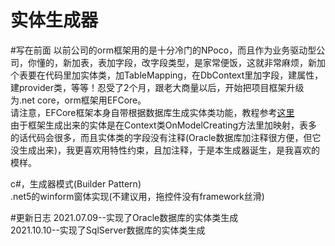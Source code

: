 # 实体生成器
#写在前面
以前公司的orm框架用的是十分冷门的NPoco，而且作为业务驱动型公司，你懂的，新加表，表加字段，改字段类型，是家常便饭，这就非常麻烦，新加个表要在代码里加实体类，加TableMapping，在DbContext里加字段，建属性，建provider类，等等！忍受了2个月，跟老大商量以后，开始把项目框架升级为.net core，orm框架用EFCore。  
请注意，EFCore框架本身自带根据数据库生成实体类功能，教程参考[这里](https://www.cnblogs.com/gaoxiong666/p/15018956.html)  
由于框架生成出来的实体是在Context类OnModelCreating方法里加映射，表多的话代码会很多，而且实体类的字段没有注释(Oracle数据库加注释很方便，但它没生成出来)，我更喜欢用特性约束，且加注释，于是本生成器诞生，是我喜欢的模样。
  
c#，生成器模式(Builder Pattern)  
.net5的winform窗体实现(不建议用，拖控件没有framework丝滑)  
  
#更新日志
2021.07.09--实现了Oracle数据库的实体类生成  
2021.10.10--实现了SqlServer数据库的实体类生成
